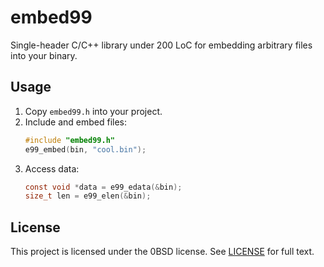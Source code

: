 # embed99

Single-header C/C++ library under 200 LoC for embedding arbitrary files into your binary.

## Usage

1. Copy `embed99.h` into your project.
2. Include and embed files:
   ```c
   #include "embed99.h"
   e99_embed(bin, "cool.bin");
   ```
3. Access data:
   ```c
   const void *data = e99_edata(&bin);
   size_t len = e99_elen(&bin);
   ```

## License

This project is licensed under the 0BSD license. See [LICENSE](LICENSE) for full text.
